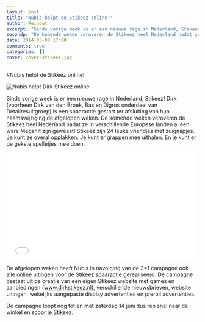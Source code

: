 ```yaml
---
layout: post
title: "Nubis helpt de Stikeez online!"
author: Reinout
excerpt: "Sinds vorige week is er een nieuwe rage in Nederland, Stikeez! Dirk (voorheen Dirk van den Broek, Bas en Digros onderdeel van Detailresultgroep) is een spaaractie gestart ter afsluiting van hun naamswijziging de afgelopen weken."
secondp: "De komende weken veroveren de Stikeez heel Nederland nadat ze in verschillende Europese landen al een ware Megahit zijn geweest! Stikeez zijn 24 leuke vriendjes met zuignapjes. Je kunt ze overal opplakken. Je kunt er grappen mee uithalen. En je kunt er de gekste spelletjes mee doen."
date: 2014-05-08 17:00
comments: true
categories: []
cover: cover-stikeez.jpg
---
```


#Nubis helpt de Stikeez online!

![Nubis helpt Dirk Stikeez online](/assets/blog/img/cover-stikeez.jpg)

Sinds vorige week is er een nieuwe rage in Nederland, Stikeez! Dirk (voorheen Dirk van den Broek, Bas en Digros onderdeel van Detailresultgroep) is een spaaractie gestart ter afsluiting van hun naamswijziging de afgelopen weken. De komende weken veroveren de Stikeez heel Nederland nadat ze in verschillende Europese landen al een ware Megahit zijn geweest! Stikeez zijn 24 leuke vriendjes met zuignapjes. Je kunt ze overal opplakken. Je kunt er grappen mee uithalen. En je kunt er de gekste spelletjes mee doen.

<iframe src="//player.vimeo.com/video/93485229" width="500" height="281" frameborder="0" webkitallowfullscreen="webkitallowfullscreen" mozallowfullscreen="mozallowfullscreen" allowfullscreen="allowfullscreen"> </iframe>

De afgelopen weken heeft Nubis in navolging van de 3=1 campagne ook alle online uitingen voor de Stikeez spaaractie gerealiseerd. De campagne bestaat uit de creatie van een eigen Stikeez website met games en aanbiedingen (<a href="www.dirkstikeez.nl">www.dirkstikeez.nl</a>), verschillende nieuwsbrieven, website uitingen, wekelijks aangepaste display advertenties en preroll advertenties. 

De campagne loopt nog tot en met zaterdag 14 juni dus ren snel naar de winkel en scoor je Stikeez.
